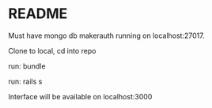 # README

Must have mongo db makerauth running on localhost:27017.

Clone to local, cd into repo

run: bundle

run: rails s

Interface will be available on localhost:3000
